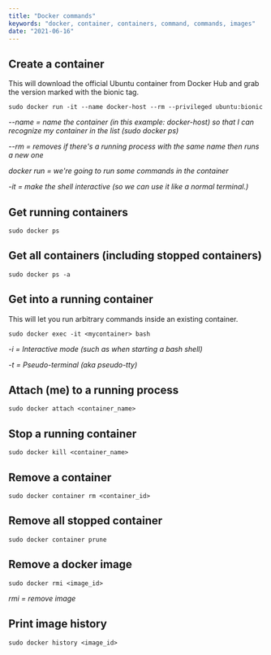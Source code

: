 ```yaml
---
title: "Docker commands"
keywords: "docker, container, containers, command, commands, images"
date: "2021-06-16"
---
```


## Create a container

This will download the official Ubuntu container from Docker Hub and grab the version marked with the bionic tag.

```
sudo docker run -it --name docker-host --rm --privileged ubuntu:bionic
```

_--name = name the container (in this example: docker-host) so that I can recognize my container in the list (sudo docker ps)_

_--rm = removes if there's a running process with the same name then runs a new one_

_docker run = we're going to run some commands in the container_

_-it = make the shell interactive (so we can use it like a normal terminal.)_

## Get running containers

```
sudo docker ps
```

## Get all containers (including stopped containers)

```
sudo docker ps -a
```

## Get into a running container

This will let you run arbitrary commands inside an existing container.

```
sudo docker exec -it <mycontainer> bash
```

_-i = Interactive mode (such as when starting a bash shell)_

_-t = Pseudo-terminal (aka pseudo-tty)_

## Attach (me) to a running process

```
sudo docker attach <container_name>
```

## Stop a running container

```
sudo docker kill <container_name>
```

## Remove a container

```
sudo docker container rm <container_id>
```

## Remove all stopped container

```
sudo docker container prune
```

## Remove a docker image

```
sudo docker rmi <image_id>
```

_rmi = remove image_

## Print image history

```
sudo docker history <image_id>
```
